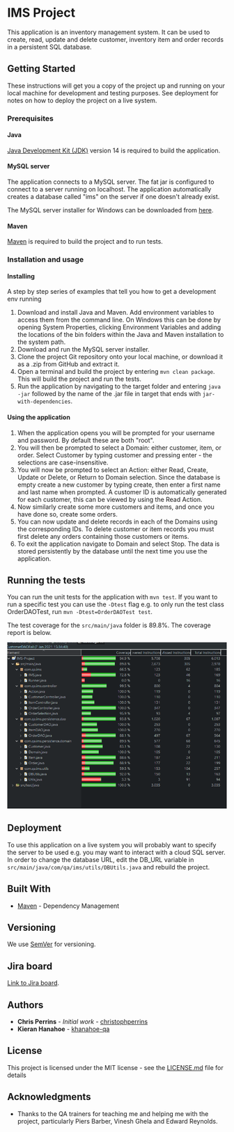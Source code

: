 # IMS Project

This application is an inventory management system. It can be used to create, read, update and delete customer, inventory item and order records in a persistent SQL database.

## Getting Started

These instructions will get you a copy of the project up and running on your local machine for development and testing purposes. See deployment for notes on how to deploy the project on a live system.

### Prerequisites

#### Java
[Java Development Kit (JDK)](https://www.oracle.com/java/technologies/javase-downloads.html) version 14 is required to build the application.

#### MySQL server
The application connects to a MySQL server. The fat jar is configured to connect to a server running on localhost. The application automatically creates a database called "ims" on the server if one doesn't already exist.

The MySQL server installer for Windows can be downloaded from [here](https://dev.mysql.com/downloads/installer/).

#### Maven
[Maven](https://maven.apache.org/download.cgi) is required to build the project and to run tests.

### Installation and usage

#### Installing

A step by step series of examples that tell you how to get a development env running

1. Download and install Java and Maven. Add environment variables to access them from the command line. On Windows this can be done by opening System Properties, clicking Environment Variables and adding the locations of the bin folders within the Java and Maven installation to the system path.
2. Download and run the MySQL server installer.
3. Clone the project Git repository onto your local machine, or download it as a .zip from GitHub and extract it.
4. Open a terminal and build the project by entering ```mvn clean package```. This will build the project and run the tests.
5. Run the application by navigating to the target folder and entering ```java -jar``` followed by the name of the .jar file in target that ends with ```jar-with-dependencies```.

#### Using the application

1. When the application opens you will be prompted for your username and password. By default these are both "root".
2. You will then be prompted to select a Domain: either customer, item, or order. Select Customer by typing customer and pressing enter - the selections are case-insensitive.
3. You will now be prompted to select an Action: either Read, Create, Update or Delete, or Return to Domain selection. Since the database is empty create a new customer by typing create, then enter a first name and last name when prompted. A customer ID is automatically generated for each customer, this can be viewed by using the Read Action.
4. Now similarly create some more customers and items, and once you have done so, create some orders.
5. You can now update and delete records in each of the Domains using the corresponding IDs. To delete customer or item records you must first delete any orders containing those customers or items.
6. To exit the application navigate to Domain and select Stop. The data is stored persistently by the database until the next time you use the application.

## Running the tests
You can run the unit tests for the application with ```mvn test```. If you want to run a specific test you can use the ```-Dtest``` flag e.g. to only run the test class OrderDAOTest, run ```mvn -Dtest=OrderDAOTest test```.

The test coverage for the ```src/main/java``` folder is 89.8%. The coverage report is below.

![Coverage report](./documentation/coverage_report.png "coverage report")

## Deployment

To use this application on a live system you will probably want to specify the server to be used e.g. you may want to interact with a cloud SQL server. In order to change the database URL, edit the DB_URL variable in ```src/main/java/com/qa/ims/utils/DBUtils.java``` and rebuild the project.

## Built With

* [Maven](https://maven.apache.org/) - Dependency Management

## Versioning

We use [SemVer](http://semver.org/) for versioning.

## Jira board

[Link to Jira board](https://kieran20novsoftware2.atlassian.net/jira/software/projects/IMS/boards/4).

## Authors

* **Chris Perrins** - *Initial work* - [christophperrins](https://github.com/christophperrins)
* **Kieran Hanahoe** - [khanahoe-qa](https://github.com/khanahoe-qa)

## License

This project is licensed under the MIT license - see the [LICENSE.md](LICENSE.md) file for details 

## Acknowledgments

* Thanks to the QA trainers for teaching me and helping me with the project, particularly Piers Barber, Vinesh Ghela and Edward Reynolds.
